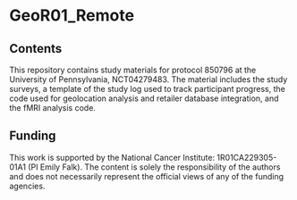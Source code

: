 # GeoR01_Remote

## Contents
This repository contains study materials for protocol 850796 at the University of Pennsylvania, NCT04279483. The material includes the study surveys, a template of the study log used to track participant progress, the code used for geolocation analysis and retailer database integration, and the fMRI analysis code. 

## Funding 
This work is supported by the National Cancer Institute: 1R01CA229305-01A1 (PI Emily Falk). The content is solely the responsibility of the authors and does not necessarily represent the official views of any of the funding agencies.
